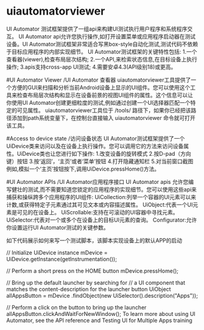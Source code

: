 
# uiautomatorviewer

UI Automator 测试框架提供了一组api来构建UI测试执行用户程序和系统程序交互。
UI Automator api允许您执行操作,如打开设置菜单或应用程序启动器在测试设备。UI Automator测试框架非常适合写黑box-style自动化测试,测试代码不依赖于目标应用程序的内部实现细节。
UI Automator测试框架的关键特性包括:
1.一个查看器(viewer),检查布局层次结构;
2.一个API,来检索状态信息,在目标设备上执行操作;
3.apis支持cross-app UI测试;
4.需要安卓4.3(API级别18)或更高。


#UI Automator Viewer /UI Automator 查看器
uiautomatorviewer工具提供了一个方便的GUI来扫描和分析当前Android设备上显示的UI组件。您可以使用这个工具来检查布局层次结构和显示在设备前景的视图UI组件的属性。这个信息可以让你使用UI Automator创建更细粒度的测试,例如通过创建一个UI选择器匹配一个特定的可见属性。
uiautomatorviewer工具位于 <android-sdk>/tools/ 路径下，如果你已经把该路径添加到path系统变量下，在控制台直接输入 uiautomatorviewer 命令就可打开该工具。

#Access to device state /访问设备状态
UI Automator测试框架提供了一个UiDevice类来访问以及在设备上执行操作。您可以调用它的方法来访问设备属性。UiDevice类也让您进行如下操作:
1.改变设备的旋转模式
2.按D-pad（方向键）按钮
3.按‘返回’，‘主页’或者‘菜单’按钮
4.打开隐藏通知栏
5.对当前窗口截图
例如,模拟一个‘主页’按钮按下,调用UiDevice.pressHome()方法。

#UI Automator APIs /UI Automator应用程序接口
UI Automator apis 允许您编写健壮的测试,而不需要知道您锁定的应用程序的实现细节。您可以使用这些api来捕获和操纵跨多个应用程序的UI组件:
UiCollection:列举一个容器的UI元素可以来计数,或获得特定子元素通过其可见文本或内容描述属性。
UiObject:代表一个UI元素是可见的在设备上。
UiScrollable:支持在可滚动的UI容器中寻找元素。
UiSelector:代表对一个或多个在设备上的目标UI元素的查询。
Configurator:允许你设置运行UI Automator测试的关键参数。


如下代码展示如何来写一个测试脚本，该脚本实现设备上的默认APP的启动

// Initialize UiDevice instance
mDevice = UiDevice.getInstance(getInstrumentation());

// Perform a short press on the HOME button
mDevice.pressHome();

// Bring up the default launcher by searching for
// a UI component that matches the content-description for the launcher button
UiObject allAppsButton = mDevice
        .findObject(new UiSelector().description("Apps"));

// Perform a click on the button to bring up the launcher
allAppsButton.clickAndWaitForNewWindow();
To learn more about using UI Automator, see the API reference and Testing UI for Multiple Apps training


